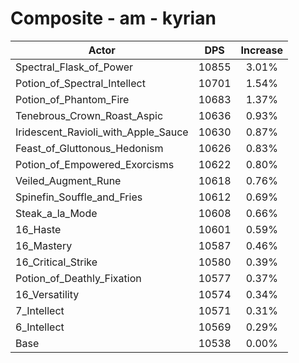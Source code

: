 # Composite - am - kyrian
| Actor | DPS | Increase |
|---|:---:|:---:|
|Spectral_Flask_of_Power|10855|3.01%|
|Potion_of_Spectral_Intellect|10701|1.54%|
|Potion_of_Phantom_Fire|10683|1.37%|
|Tenebrous_Crown_Roast_Aspic|10636|0.93%|
|Iridescent_Ravioli_with_Apple_Sauce|10630|0.87%|
|Feast_of_Gluttonous_Hedonism|10626|0.83%|
|Potion_of_Empowered_Exorcisms|10622|0.80%|
|Veiled_Augment_Rune|10618|0.76%|
|Spinefin_Souffle_and_Fries|10612|0.69%|
|Steak_a_la_Mode|10608|0.66%|
|16_Haste|10601|0.59%|
|16_Mastery|10587|0.46%|
|16_Critical_Strike|10580|0.39%|
|Potion_of_Deathly_Fixation|10577|0.37%|
|16_Versatility|10574|0.34%|
|7_Intellect|10571|0.31%|
|6_Intellect|10569|0.29%|
|Base|10538|0.00%|
